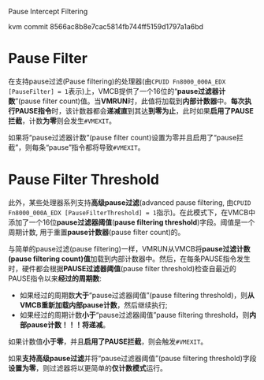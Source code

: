 Pause Intercept Filtering

kvm commit 8566ac8b8e7cac5814fb744ff5159d1797a1a6bd

# Pause Filter

在支持pause过滤(Pause filtering)的处理器(由`CPUID Fn8000_000A_EDX [PauseFilter] = 1`表示)上，VMCB提供了一个16位的“**pause过滤器计数**”(pause filter count)值。当**VMRUN**时，此值将加载到**内部计数器**中。**每次执行PAUSE指令**时，该计数器都会**递减直**到其达**到零为止**，此时如果**启用了PAUSE拦截**，计数**为零**则会发生`#VMEXIT`。

如果将“pause过滤器计数”(pause filter count)设置为零并且启用了“pause拦截”，则每条“pause”指令都将导致`#VMEXIT`。

# Pause Filter Threshold

此外，某些处理器系列支持**高级pause过滤**(advanced pause filtering, 由`CPUID Fn8000_000A_EDX [PauseFilterThreshold] = 1`指示)。在此模式下，在VMCB中添加了一个16位**pause过滤器阈值**(**pause filtering threshold**)字段。阈值是一个周期计数, 用于重置**pause计数器**(pause filter count)的。

与简单的pause过滤(pause filtering)一样，VMRUN从VMCB将**pause过滤计数(pause filtering count)值**加载到内部计数器中。然后，在每条PAUSE指令发生时，硬件都会根据**PAUSE过滤器阈值**(pause filter threshold)检查自最近的PAUSE指令以来**经过的周期数**:
* 如果经过的周期数**大于**“pause过滤器阈值”(pause filtering threshold)，则**从VMCB重新加载内部pause计数**，然后继续执行;
* 如果经过的周期计数**小于**“pause过滤器阈值”pause filtering threshold，则**内部pause计数！！！将递减**。

如果计数值**小于零**，并且**启用了PAUSE拦截**，则会触发`#VMEXIT`。

如果**支持高级pause过滤**并将“pause过滤器阈值”(pause filtering threshold)字段**设置为零**，则过滤器将以更简单的**仅计数模式**运行。